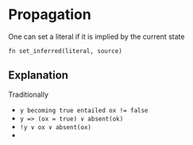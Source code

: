 # Propagation


One can set a literal if it is implied by the current state

```
fn set_inferred(literal, source)
```


## Explanation

Traditionally 


- `y becoming true entailed ox != false`
- `y => (ox = true) ∨ absent(ok)`
- `!y ∨ ox ∨ absent(ox)`
- 
